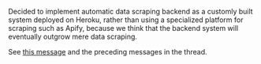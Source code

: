 Decided to implement automatic data scraping backend as a customly built system deployed on Heroku, rather than using
a specialized platform for scraping such as Apify, because we think that the backend system will eventually outgrow mere
data scraping.

See [this message](https://github.com/climatescape/climatescape.org/issues/40#issuecomment-583264142) and the preceding
messages in the thread.